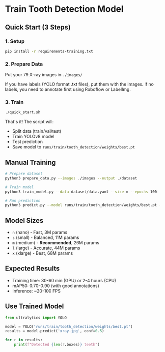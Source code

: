 # Train Tooth Detection Model

## Quick Start (3 Steps)

### 1. Setup
```bash
pip install -r requirements-training.txt
```

### 2. Prepare Data
Put your 79 X-ray images in `./images/`

If you have labels (YOLO format .txt files), put them with the images.
If no labels, you need to annotate first using Roboflow or LabelImg.

### 3. Train
```bash
./quick_start.sh
```

That's it! The script will:
- Split data (train/val/test)
- Train YOLOv8 model
- Test prediction
- Save model to `runs/train/tooth_detection/weights/best.pt`

## Manual Training

```bash
# Prepare dataset
python3 prepare_data.py --images ./images --output ./dataset

# Train model
python3 train_model.py --data dataset/data.yaml --size m --epochs 100

# Run prediction
python3 predict.py --model runs/train/tooth_detection/weights/best.pt --image test.jpg
```

## Model Sizes

- `n` (nano) - Fast, 3M params
- `s` (small) - Balanced, 11M params  
- `m` (medium) - **Recommended**, 26M params
- `l` (large) - Accurate, 44M params
- `x` (xlarge) - Best, 68M params

## Expected Results

- Training time: 30-60 min (GPU) or 2-4 hours (CPU)
- mAP50: 0.70-0.90 (with good annotations)
- Inference: ~20-100 FPS

## Use Trained Model

```python
from ultralytics import YOLO

model = YOLO('runs/train/tooth_detection/weights/best.pt')
results = model.predict('xray.jpg', conf=0.5)

for r in results:
    print(f"Detected {len(r.boxes)} teeth")
```